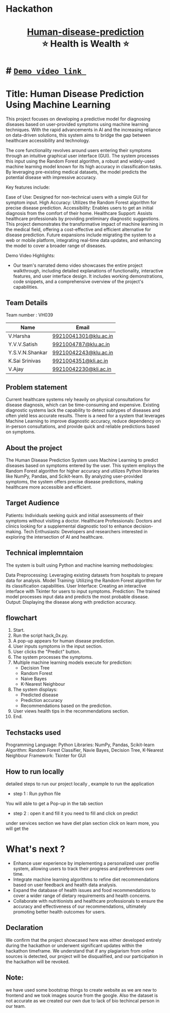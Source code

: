 # Hackathon
<h1 align="center" style="border-bottom: none">
    <b>
        <a href="https://www.google.com">Human-disease-prediction</a><br>
    </b>
    ⭐ Health is Wealth ⭐ <br>
</h1>

# # [`Demo video link `](https://drive.google.com/file/d/1-Wa1P9vVMpSC-VdWOD1FzvL8dZ_BQnZx/view?usp=sharing) 

# Title: Human Disease Prediction Using Machine Learning 

This project focuses on developing a predictive model for diagnosing diseases based on user-provided symptoms using machine learning techniques. With the rapid advancements in AI and the increasing reliance on data-driven solutions, this system aims to bridge the gap between healthcare accessibility and technology.

The core functionality revolves around users entering their symptoms through an intuitive graphical user interface (GUI). The system processes this input using the Random Forest algorithm, a robust and widely-used machine learning model known for its high accuracy in classification tasks. By leveraging pre-existing medical datasets, the model predicts the potential disease with impressive accuracy.

Key features include:

Ease of Use: Designed for non-technical users with a simple GUI for symptom input.
High Accuracy: Utilizes the Random Forest algorithm for precise disease prediction.
Accessibility: Enables users to get an initial diagnosis from the comfort of their home.
Healthcare Support: Assists healthcare professionals by providing preliminary diagnostic suggestions.
This project demonstrates the transformative impact of machine learning in the medical field, offering a cost-effective and efficient alternative for disease prediction. Future expansions include migrating the system to a web or mobile platform, integrating real-time data updates, and enhancing the model to cover a broader range of diseases.

Demo Video Highlights:
- Our team's narrated demo video showcases the entire project walkthrough, including detailed explanations of functionality, interactive features, and user interface design. It includes working demonstrations, code snippets, and a comprehensive overview of the project's capabilities.
## Team Details
Team number : VH039

| Name    | Email           |
|---------|-----------------|
| V.Harsha | 99210041301@klu.ac.in |
| Y.V.V.Satish | 9921004787@klu.ac.in |
| Y.S.V.N.Shankar | 99210042243@klu.ac.in |
| K.Sai Srinivas | 9921004351@kli.ac.in |
| V.Ajay | 99210042230@kli.ac.in |

## Problem statement 
Current healthcare systems rely heavily on physical consultations for disease diagnosis, which can be time-consuming and expensive. Existing diagnostic systems lack the capability to detect subtypes of diseases and often yield less accurate results. There is a need for a system that leverages Machine Learning to improve diagnostic accuracy, reduce dependency on in-person consultations, and provide quick and reliable predictions based on symptoms.
## About the project
The Human Disease Prediction System uses Machine Learning to predict diseases based on symptoms entered by the user. This system employs the Random Forest algorithm for higher accuracy and utilizes Python libraries like NumPy, Pandas, and Scikit-learn. By analyzing user-provided symptoms, the system offers precise disease predictions, making healthcare more accessible and efficient.
## Target Audience
Patients: Individuals seeking quick and initial assessments of their symptoms without visiting a doctor.
Healthcare Professionals: Doctors and clinics looking for a supplemental diagnostic tool to enhance decision-making.
Tech Enthusiasts: Developers and researchers interested in exploring the intersection of AI and healthcare.
## Technical implemntaion 
The system is built using Python and machine learning methodologies:

Data Preprocessing: Leveraging existing datasets from hospitals to prepare data for analysis.
Model Training: Utilizing the Random Forest algorithm for its classification capabilities.
User Interface: Creating an interactive interface with Tkinter for users to input symptoms.
Prediction: The trained model processes input data and predicts the most probable disease.
Output: Displaying the disease along with prediction accuracy.


## flowchart

1. Start.  
2. Run the script hack_0x.py.  
3. A pop-up appears for human disease prediction.  
4. User inputs symptoms in the input section.  
5. User clicks the "Predict" button.  
6. The system processes the symptoms.  
7. Multiple machine learning models execute for prediction:  
   - Decision Tree  
   - Random Forest  
   - Naive Bayes  
   - K-Nearest Neighbour  
8. The system displays:  
   - Predicted disease  
   - Prediction accuracy  
   - Recommendations based on the prediction.  
9. User views health tips in the recommendations section.  
10. End.
    
## Techstacks used 
Programming Language: Python
Libraries: NumPy, Pandas, Scikit-learn
Algorithm: Random Forest Classifier, Navie Bayes, Decision Tree, K-Nearest Neighbour
Framework: Tkinter for GUI
## How to run locally 
detailed steps to run our project locally , example to run the application 
- step 1 : Run python file 

You will able to get a Pop-up in the tab section

- step 2 : open it and fill it 
 you need to fill and click on predict

under services section we have diet plan section click on learn more, you will get the 

# What's next ?
- Enhance user experience by implementing a personalized user profile system, allowing users to track their progress and preferences over time.
- Integrate machine learning algorithms to refine diet recommendations based on user feedback and health data analysis.
- Expand the database of health issues and food recommendations to cover a wider range of dietary requirements and health concerns.
- Collaborate with nutritionists and healthcare professionals to ensure the accuracy and effectiveness of our recommendations, ultimately promoting better health outcomes for users.
## Declaration
We confirm that the project showcased here was either developed entirely during the hackathon or underwent significant updates within the hackathon timeframe. We understand that if any plagiarism from online sources is detected, our project will be disqualified, and our participation in the hackathon will be revoked.
## Note:
we have used some bootstrap things to create website as we are new to frontend and we took images source from the google. Also the dataset is not accurate as we created  our own due to lack of bio techincal person in our team.
